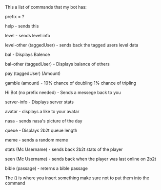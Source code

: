 This a list of commands that my bot has:

prefix = ?

help - sends this

level - sends level info

level-other (taggedUser) - sends back the tagged users level data
  
bal - Displays Balence

bal-other (taggedUser) - Displays balance of others
  
pay (taggedUser) (Amount)
  
gamble (amount) - 10% chance of doubling 1% chance of tripling
  
Hi Bot (no prefix needed) - Sends a messege back to you

server-info - Displays server stats

avatar - displays a like to your avatar

nasa - sends nasa's picture of the day

queue - Displays 2b2t queue length

meme - sends a random meme

stats (Mc Username) - sends back 2b2t stats of the player
  
seen (Mc Username) - sends back when the player was last online on 2b2t
  
bible (passage) - reterns a bible passage
  
The () is where you insert something make sure not to put them into the command
